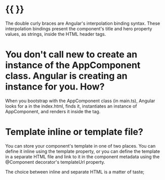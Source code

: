 # {{ }}
The double curly braces are Angular's interpolation binding syntax. These interpolation bindings present the component's title and hero property values, as strings, inside the HTML header tags.

# You don't call new to create an instance of the AppComponent class. Angular is creating an instance for you. How?

When you bootstrap with the AppComponent class (in main.ts), 
Angular looks for a <my-app> in the index.html, finds it, 
instantiates an instance of AppComponent, and renders it inside the <my-app> tag.

# Template inline or template file?

You can store your component's template in one of two places. You can define it inline using the template property, or you can define the template in a separate HTML file and link to it in the component metadata using the @Component decorator's templateUrl property.

The choice between inline and separate HTML is a matter of taste;